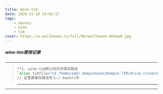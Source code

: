 ```yaml
---
title: Wine-tim
date: 2020-11-10 14:01:17
tags:
	- ubuntu
	- wine
	- tim
cover: https://w.wallhaven.cc/full/96/wallhaven-963we8.jpg
---
```


##### wine-tim使用记录

---

> ```sh
> **1. wine-tim默认的文件保存路径
> `alias timfile="cd /home/zqd/.deepinwine/Deepin-TIM/drive_c/users/zqd/My' 'Documents/Tencent' 'Files/249454503/FileRecv"`
> // 这里直接将路径写入~/.bashrc中
> ```
>
> ---

---

